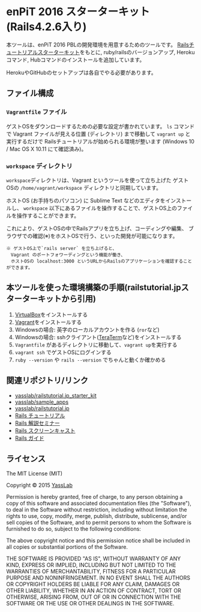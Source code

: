 # enPiT 2016 スターターキット (Rails4.2.6入り)

本ツールは、enPiT 2016 PBLの開発環境を用意するためのツールです。
[Railsチュートリアルスターターキット](https://github.com/yasslab/railstutorial.jp_starter_kit)をもとに, ruby/railsのバージョンアップ, Herokuコマンド, Hubコマンドのインストールを追加しています。

HerokuやGitHubのセットアップは各自でやる必要があります。

## ファイル構成

### `Vagrantfile` ファイル

ゲストOSをダウンロードするための必要な設定が書かれています。
`ls` コマンドで Vagrant ファイルが見える位置 (ディレクトリ) まで移動して `vagrant up` と実行するだけで
Railsチュートリアルが始められる環境が整います (Windows 10 / Mac OS X 10.11 にて確認済み)。

### `workspace` ディレクトリ

`workspace`ディレクトリは、Vagrant というツールを使って立ち上げた
ゲストOSの `/home/vagrant/workspace` ディレクトリと同期しています。

ホストOS (お手持ちのパソコン) に Sublime Text などのエディタをインストールし、
`workspace` 以下にあるファイルを操作することで、ゲストOS上のファイルを操作することができます。

これにより、ゲストOSの中でRailsアプリを立ち上げ、コーディングや編集、
ブラウザでの確認(※)をホストOSで行う、といった開発が可能になります。

```
※ ゲストOS上で`rails server` を立ち上げると、
　Vagrant のポートフォワーディングという機能が働き、
　ホストOSの localhost:3000 というURLからRailsのアプリケーションを確認することができます。
```

## 本ツールを使った環境構築の手順(railstutorial.jpスターターキットから引用)

1. [VirtualBox](http://www.oracle.com/technetwork/server-storage/virtualbox/downloads/index.html?ssSourceSiteId=otnjp)をインストールする
2. [Vagrant](https://www.vagrantup.com/downloads.html)をインストールする
3. Windowsの場合: 英字のローカルアカウントを作る (`ror`など)
4. Windowsの場合: sshクライアント([TeraTerm](http://ttssh2.sourceforge.jp/)など)をインストールする
5. `Vagrantfile` があるディレクトリに移動して、`vagrant up`を実行する
6. `vagrant ssh` でゲストOSにログインする
7. `ruby --version` や `rails --version` でちゃんと動くか確かめる

## 関連リポジトリ/リンク
- [yasslab/railstutorial.jp_starter_kit](https://github.com/yasslab/railstutorial.jp_starter_kit)
- [yasslab/sample_apps](https://github.com/yasslab/sample_apps)
- [yasslab/railstutorial.jp](https://github.com/yasslab/railstutorial.jp)
- [Rails チュートリアル](http://railstutorial.jp)
- [Rails 解説セミナー](http://railstutorial.jp/seminars)
- [Rails スクリーンキャスト](http://railstutorial.jp/screencasts)
- [Rails ガイド](http://railsguides.jp)


## ライセンス
The MIT License (MIT)

Copyright &copy; 2015 [YassLab](http://yasslab.jp)

Permission is hereby granted, free of charge, to any person obtaining a copy
of this software and associated documentation files (the "Software"), to deal
in the Software without restriction, including without limitation the rights
to use, copy, modify, merge, publish, distribute, sublicense, and/or sell
copies of the Software, and to permit persons to whom the Software is
furnished to do so, subject to the following conditions:

The above copyright notice and this permission notice shall be included in all
copies or substantial portions of the Software.

THE SOFTWARE IS PROVIDED "AS IS", WITHOUT WARRANTY OF ANY KIND, EXPRESS OR
IMPLIED, INCLUDING BUT NOT LIMITED TO THE WARRANTIES OF MERCHANTABILITY,
FITNESS FOR A PARTICULAR PURPOSE AND NONINFRINGEMENT. IN NO EVENT SHALL THE
AUTHORS OR COPYRIGHT HOLDERS BE LIABLE FOR ANY CLAIM, DAMAGES OR OTHER
LIABILITY, WHETHER IN AN ACTION OF CONTRACT, TORT OR OTHERWISE, ARISING FROM,
OUT OF OR IN CONNECTION WITH THE SOFTWARE OR THE USE OR OTHER DEALINGS IN THE
SOFTWARE.
